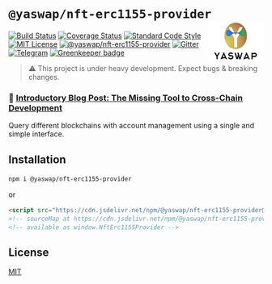 # `@yaswap/nft-erc1155-provider` <img align="right" src="https://raw.githubusercontent.com/yaswap/chainabstractionlayer/master/yaswap-logo.png" height="80px" />

[![Build Status](https://travis-ci.com/liquality/chainabstractionlayer.svg?branch=master)](https://travis-ci.com/liquality/chainabstractionlayer)
[![Coverage Status](https://coveralls.io/repos/github/liquality/chainabstractionlayer/badge.svg?branch=master)](https://coveralls.io/github/liquality/chainabstractionlayer?branch=master)
[![Standard Code Style](https://img.shields.io/badge/codestyle-standard-brightgreen.svg)](https://github.com/standard/standard)
[![MIT License](https://img.shields.io/badge/license-MIT-brightgreen.svg)](../../LICENSE.md)
[![@yaswap/nft-erc1155-provider](https://img.shields.io/npm/dt/@yaswap/nft-erc1155-provider.svg)](https://npmjs.com/package/@yaswap/nft-erc1155-provider)
[![Gitter](https://img.shields.io/gitter/room/liquality/Lobby.svg)](https://gitter.im/liquality/Lobby?source=orgpage)
[![Telegram](https://img.shields.io/badge/chat-on%20telegram-blue.svg)](https://t.me/Liquality) [![Greenkeeper badge](https://badges.greenkeeper.io/liquality/chainabstractionlayer.svg)](https://greenkeeper.io/)

> :warning: This project is under heavy development. Expect bugs & breaking changes.

### :pencil: [Introductory Blog Post: The Missing Tool to Cross-Chain Development](https://medium.com/liquality/the-missing-tool-to-cross-chain-development-2ebfe898efa1)

Query different blockchains with account management using a single and simple interface.

## Installation

```bash
npm i @yaswap/nft-erc1155-provider
```

or

```html
<script src="https://cdn.jsdelivr.net/npm/@yaswap/nft-erc1155-provider@0.2.3/dist/nft-erc1155-provider.min.js"></script>
<!-- sourceMap at https://cdn.jsdelivr.net/npm/@yaswap/nft-erc1155-provider@0.2.3/dist/nft-erc1155-provider.min.js.map -->
<!-- available as window.NftErc1155Provider -->
```

## License

[MIT](../../LICENSE.md)
